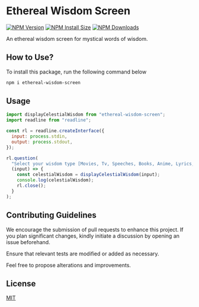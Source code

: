 # Ethereal Wisdom Screen

[![NPM Version][npm-version-image]][npm-url]
[![NPM Install Size][npm-install-size-image]][npm-install-size-url]
[![NPM Downloads][npm-downloads-image]][npm-downloads-url]

An ethereal wisdom screen for mystical words of wisdom.

## How to Use?

To install this package, run the following command below

```bash
npm i ethereal-wisdom-screen
```

## Usage

```javascript
import displayCelestialWisdom from "ethereal-wisdom-screen";
import readline from "readline";

const rl = readline.createInterface({
  input: process.stdin,
  output: process.stdout,
});

rl.question(
  "Select your wisdom type [Movies, Tv, Speeches, Books, Anime, Lyrics, Sports]: ",
  (input) => {
    const celestialWisdom = displayCelestialWisdom(input);
    console.log(celestialWisdom);
    rl.close();
  }
);
```

## Contributing Guidelines

We encourage the submission of pull requests to enhance this project. If you plan significant changes, kindly initiate a discussion by opening an issue beforehand.

Ensure that relevant tests are modified or added as necessary.

Feel free to propose alterations and improvements.

## License

[MIT](https://choosealicense.com/licenses/mit/)

[npm-version-image]: https://badgen.net/npm/v/ethereal-wisdom-screen
[npm-url]: https://www.npmjs.com/package/ethereal-wisdom-screen
[npm-install-size-image]: https://badgen.net/packagephobia/install/ethereal-wisdom-screen
[npm-install-size-url]: https://packagephobia.com/result?p=ethereal-wisdom-screen
[npm-downloads-image]: https://badgen.net/npm/dt/ethereal-wisdom-screen
[npm-downloads-url]: https://npmcharts.com/compare/ethereal-wisdom-screen?minimal=true
